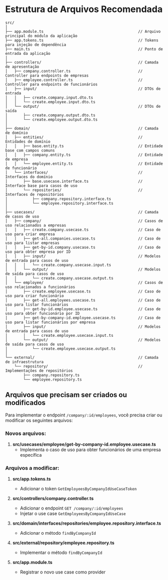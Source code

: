 # Estrutura de Arquivos Recomendada

```
src/
│
├── app.module.ts                                          // Arquivo principal do módulo da aplicação
├── app.tokens.ts                                          // Tokens para injeção de dependência
├── main.ts                                                // Ponto de entrada da aplicação
│
├── controllers/                                           // Camada de apresentação
│   ├── company.controller.ts                              // Controller para endpoints de empresas
│   ├── employee.controller.ts                             // Controller para endpoints de funcionários
│   ├── input/                                             // DTOs de entrada
│   │   ├── create.company.input.dto.ts
│   │   └── create.employee.input.dto.ts
│   └── output/                                            // DTOs de saída
│       ├── create.company.output.dto.ts
│       └── create.employee.output.dto.ts
│
├── domain/                                                // Camada de domínio
│   ├── entities/                                          // Entidades de domínio
│   │   ├── base.entity.ts                                 // Entidade base com campos comuns
│   │   ├── company.entity.ts                              // Entidade de empresa
│   │   └── employee.entity.ts                             // Entidade de funcionário
│   └── interfaces/                                        // Interfaces do domínio
│       ├── base.usecase.interface.ts                      // Interface base para casos de uso
│       └── repositories/                                  // Interfaces de repositórios
│           ├── company.repository.interface.ts
│           └── employee.repository.interface.ts
│
├── usecases/                                              // Camada de casos de uso
│   ├── company/                                           // Casos de uso relacionados a empresas
│   │   ├── create.company.usecase.ts                      // Caso de uso para criar empresa
│   │   ├── get-all.companies.usecase.ts                   // Caso de uso para listar empresas
│   │   ├── get-by-id.company.usecase.ts                   // Caso de uso para obter empresa por ID
│   │   ├── input/                                         // Modelos de entrada para casos de uso
│   │   │   └── create.company.usecase.input.ts
│   │   └── output/                                        // Modelos de saída para casos de uso
│   │       └── create.company.usecase.output.ts
│   └── employee/                                          // Casos de uso relacionados a funcionários
│       ├── create.employee.usecase.ts                     // Caso de uso para criar funcionário
│       ├── get-all.employees.usecase.ts                   // Caso de uso para listar funcionários
│       ├── get-by-id.employee.usecase.ts                  // Caso de uso para obter funcionário por ID
│       ├── get-by-company-id.employee.usecase.ts          // Caso de uso para listar funcionários por empresa
│       ├── input/                                         // Modelos de entrada para casos de uso
│       │   └── create.employee.usecase.input.ts
│       └── output/                                        // Modelos de saída para casos de uso
│           └── create.employee.usecase.output.ts
│
└── external/                                              // Camada de infraestrutura
    └── repository/                                        // Implementações de repositórios
        ├── company.repository.ts
        └── employee.repository.ts
```

## Arquivos que precisam ser criados ou modificados

Para implementar o endpoint `/company/:id/employees`, você precisa criar ou modificar os seguintes arquivos:

### Novos arquivos:

1. **src/usecases/employee/get-by-company-id.employee.usecase.ts**
   - Implementa o caso de uso para obter funcionários de uma empresa específica

### Arquivos a modificar:

1. **src/app.tokens.ts**
   - Adicionar o token `GetEmployeesByCompanyIdUseCaseToken`

2. **src/controllers/company.controller.ts**
   - Adicionar o endpoint `GET /company/:id/employees`
   - Injetar o use case `GetEmployeesByCompanyIdUseCase`

3. **src/domain/interfaces/repositories/employee.repository.interface.ts**
   - Adicionar o método `findByCompanyId`

4. **src/external/repository/employee.repository.ts**
   - Implementar o método `findByCompanyId`

5. **src/app.module.ts**
   - Registrar o novo use case como provider